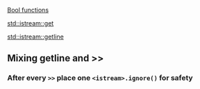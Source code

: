 [Bool functions](https://bgchaos.com/522/polemics/logic/%D0%B4%D0%B8%D0%B3%D0%B8%D1%82%D0%B0%D0%BB%D0%BD%D0%BE%D1%82%D0%BE-%D0%BC%D0%B8%D1%81%D0%BB%D0%B5%D0%BD%D0%B5-%D0%B8-%D0%BF%D0%BE%D0%BB%D0%B8%D0%BD%D0%BE%D0%BC%D1%8A%D1%82-%D0%BD%D0%B0-%D0%B6%D0%B5-2/)

[std::istream::get](https://cplusplus.com/reference/istream/istream/get/)

[std::istream::getline](https://cplusplus.com/reference/istream/istream/getline/)

## Mixing getline and >>
### After every `>>` place one `<istream>.ignore()` for safety